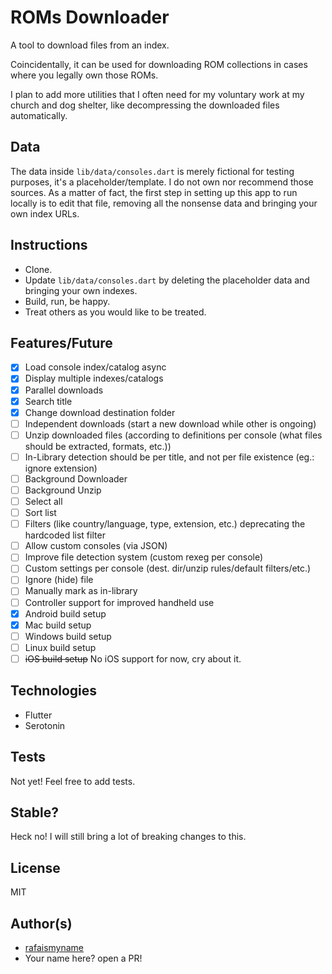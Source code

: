 # ROMs Downloader

A tool to download files from an index.

Coincidentally, it can be used for downloading ROM collections in cases where you legally own those ROMs.

I plan to add more utilities that I often need for my voluntary work at my church and dog shelter, like decompressing the downloaded files automatically.

## Data

The data inside `lib/data/consoles.dart` is merely fictional for testing purposes, it's a placeholder/template.
I do not own nor recommend those sources. As a matter of fact, the first step in setting up this app to run locally is to edit that file, removing all the nonsense data and bringing your own index URLs.

## Instructions

- Clone.
- Update `lib/data/consoles.dart` by deleting the placeholder data and bringing your own indexes.
- Build, run, be happy.
- Treat others as you would like to be treated.

## Features/Future

- [x] Load console index/catalog async
- [x] Display multiple indexes/catalogs
- [x] Parallel downloads
- [x] Search title
- [x] Change download destination folder
- [ ] Independent downloads (start a new download while other is ongoing)
- [ ] Unzip downloaded files (according to definitions per console (what files should be extracted, formats, etc.))
- [ ] In-Library detection should be per title, and not per file existence (eg.: ignore extension)
- [ ] Background Downloader
- [ ] Background Unzip
- [ ] Select all
- [ ] Sort list
- [ ] Filters (like country/language, type, extension, etc.) deprecating the hardcoded list filter
- [ ] Allow custom consoles (via JSON)
- [ ] Improve file detection system (custom rexeg per console)
- [ ] Custom settings per console (dest. dir/unzip rules/default filters/etc.)
- [ ] Ignore (hide) file
- [ ] Manually mark as in-library
- [ ] Controller support for improved handheld use
- [x] Android build setup
- [x] Mac build setup
- [ ] Windows build setup
- [ ] Linux build setup
- [ ] ~~iOS build setup~~ No iOS support for now, cry about it.

## Technologies

- Flutter
- Serotonin

## Tests

Not yet! Feel free to add tests.

## Stable?

Heck no! I will still bring a lot of breaking changes to this.

## License

MIT

## Author(s)

- [rafaismyname](https://github.com/rafaismyname)
- Your name here? open a PR!
